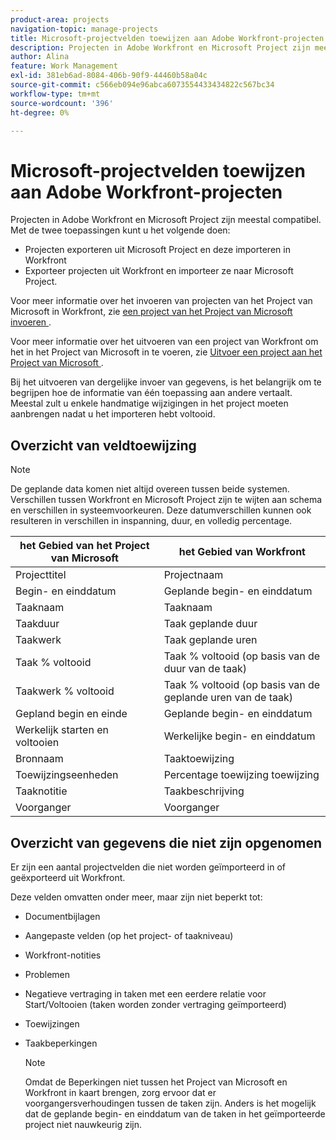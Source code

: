 ```yaml
---
product-area: projects
navigation-topic: manage-projects
title: Microsoft-projectvelden toewijzen aan Adobe Workfront-projecten
description: Projecten in Adobe Workfront en Microsoft Project zijn meestal compatibel. Dit artikel beschrijft hoe de gemeenschappelijkste projectgebieden van de twee toepassingen aan elkaar in kaart brengen.
author: Alina
feature: Work Management
exl-id: 381eb6ad-8084-406b-90f9-44460b58a04c
source-git-commit: c566eb094e96abca6073554433434822c567bc34
workflow-type: tm+mt
source-wordcount: '396'
ht-degree: 0%

---
```


# Microsoft-projectvelden toewijzen aan Adobe Workfront-projecten

Projecten in Adobe Workfront en Microsoft Project zijn meestal compatibel. Met de twee toepassingen kunt u het volgende doen:

* Projecten exporteren uit Microsoft Project en deze importeren in Workfront
* Exporteer projecten uit Workfront en importeer ze naar Microsoft Project. 

Voor meer informatie over het invoeren van projecten van het Project van Microsoft in Workfront, zie [&#x200B; een project van het Project van Microsoft invoeren &#x200B;](../../../manage-work/projects/create-projects/import-project-from-ms-project.md).

Voor meer informatie over het uitvoeren van een project van Workfront om het in het Project van Microsoft in te voeren, zie [&#x200B; Uitvoer een project aan het Project van Microsoft &#x200B;](../../../manage-work/projects/manage-projects/export-project-to-ms-project.md).

Bij het uitvoeren van dergelijke invoer van gegevens, is het belangrijk om te begrijpen hoe de informatie van één toepassing aan andere vertaalt. Meestal zult u enkele handmatige wijzigingen in het project moeten aanbrengen nadat u het importeren hebt voltooid. 

## Overzicht van veldtoewijzing

>[!NOTE]
>
>De geplande data komen niet altijd overeen tussen beide systemen. Verschillen tussen Workfront en Microsoft Project zijn te wijten aan schema en verschillen in systeemvoorkeuren. Deze datumverschillen kunnen ook resulteren in verschillen in inspanning, duur, en volledig percentage.

| **het Gebied van het Project van Microsoft** | **het Gebied van Workfront** |
|---|---|
| Projecttitel | Projectnaam |
| Begin- en einddatum | Geplande begin- en einddatum |
| Taaknaam | Taaknaam |
| Taakduur | Taak geplande duur |
| Taakwerk | Taak geplande uren |
| Taak % voltooid | Taak % voltooid (op basis van de duur van de taak) |
| Taakwerk % voltooid | Taak % voltooid (op basis van de geplande uren van de taak) |
| Gepland begin en einde | Geplande begin- en einddatum |
| Werkelijk starten en voltooien | Werkelijke begin- en einddatum |
| Bronnaam | Taaktoewijzing |
| Toewijzingseenheden | Percentage toewijzing toewijzing |
| Taaknotitie | Taakbeschrijving |
| Voorganger | Voorganger |

## Overzicht van gegevens die niet zijn opgenomen

Er zijn een aantal projectvelden die niet worden geïmporteerd in of geëxporteerd uit Workfront.

Deze velden omvatten onder meer, maar zijn niet beperkt tot:

* Documentbijlagen
* Aangepaste velden (op het project- of taakniveau)
* Workfront-notities
* Problemen
* Negatieve vertraging in taken met een eerdere relatie voor Start/Voltooien (taken worden zonder vertraging geïmporteerd)
* Toewijzingen
* Taakbeperkingen

  >[!NOTE]
  >
  >Omdat de Beperkingen niet tussen het Project van Microsoft en Workfront in kaart brengen, zorg ervoor dat er voorgangersverhoudingen tussen de taken zijn. Anders is het mogelijk dat de geplande begin- en einddatum van de taken in het geïmporteerde project niet nauwkeurig zijn. 
